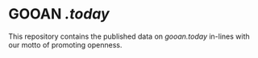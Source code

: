# GOOAN _.today_

This repository contains the published data on _gooan.today_ in-lines with our motto of promoting openness.
